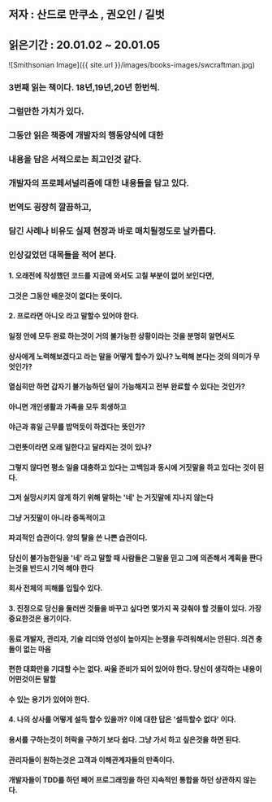 ## 저자 : 산드로 만쿠소 , 권오인 / 길벗

## 읽은기간 : 20.01.02 ~ 20.01.05

![Smithsonian Image]({{ site.url }}/images/books-images/swcraftman.jpg)

### 3번째 읽는 책이다. 18년,19년,20년 한번씩.

### 그럴만한 가치가 있다.

### 그동안 읽은 책중에 개발자의 행동양식에 대한

### 내용을 담은 서적으로는 최고인것 같다.

### 개발자의 프로페셔널리즘에 대한 내용들을 담고 있다.

### 번역도 굉장히 깔끔하고,

### 담긴 사례나 비유도 실제 현장과 바로 매치될정도로 날카롭다.

### 인상깊었던 대목들을 적어 본다.

#### 1. 오래전에 작성했던 코드를 지금에 와서도 고칠 부분이 없어 보인다면,

#### 그것은 그동안 배운것이 없다는 뜻이다.

#### 2. 프로라면 아니오 라고 말할수 있어야 한다.

#### 일정 안에 모두 완료 하는것이 거의 불가능한 상황이라는 것을 분명히 알면서도

#### 상사에게 노력해보겠다고 라는 말을 어떻게 할수가 있나? 노력해 본다는 것의 의미가 무엇인가?

#### 열심히만 하면 갑자기 불가능하던 일이 가능해지고 전부 완료할 수 있다는 것인가?

#### 아니면 개인생활과 가족을 모두 희생하고

#### 야근과 휴일 근무를 밥먹듯이 하겠다는 뜻인가?

#### 그런뜻이라면 오래 일한다고 달라지는 것이 있나?

#### 그렇지 않다면 평소 일을 대충하고 있다는 고백임과 동시에 거짓말을 하고 있다는 것이 된다.

#### 그저 실망시키지 않게 하기 위해 말하는 '네' 는 거짓말에 지나지 않는다

#### 그냥 거짓말이 아니라 중독적이고

#### 파괴적인 습관이다. 양의 탈을 쓴 나쁜 습관이다.

#### 당신이 불가능한일을 '네' 라고 말할 때 사람들은 그말을 믿고 그에 의존해서 계획을 짠다는것을 반드시 기억 해야 한다

#### 회사 전체의 피해를 입힐수 있다.

#### 3. 진정으로 당신을 둘러싼 것들을 바꾸고 싶다면 몇가지 꼭 갖춰야 할 것들이 있다. 가장 중요한것은 용기이다.

#### 동료 개발자, 관리자, 기술 리더와 언성이 높아지는 논쟁을 두려워해서는 안된다. 의견 충돌이 없는 마음

#### 편한 대화만을 기대할 수는 없다. 싸울 준비가 되어 있어야 한다. 당신이 생각하는 내용이 어떤것이든 말할

#### 수 있는 용기가 있어야 한다.

#### 4. 나의 상사를 어떻게 설득 할수 있을까? 이에 대한 답은 '설득할수 없다' 이다.

#### 용서를 구하는것이 허락을 구하기 보다 쉽다. 그냥 가서 하고 싶은것을 하면 된다.

#### 관리자들이 원하는것은 고객과 이해관계자들의 만족이다.

#### 개발자들이 TDD를 하던 페어 프로그래밍을 하던 지속적인 통합을 하던 상관하지 않는다.


